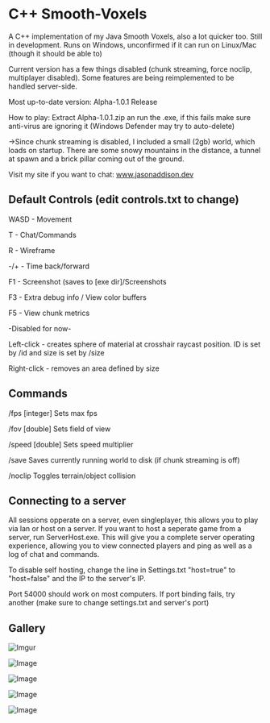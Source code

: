 # C++ Smooth-Voxels
A C++ implementation of my Java Smooth Voxels, also a lot quicker too. Still in development. Runs on Windows, unconfirmed if it can run on Linux/Mac (though it should be able to)

Current version has a few things disabled (chunk streaming, force noclip, multiplayer disabled). Some features are being reimplemented to be handled server-side.

Most up-to-date version: Alpha-1.0.1 Release

How to play: Extract Alpha-1.0.1.zip an run the .exe, if this fails make sure anti-virus are ignoring it (Windows Defender may try to auto-delete)

->Since chunk streaming is disabled, I included a small (2gb) world, which loads on startup. There are some snowy mountains in the distance, a tunnel at spawn and a brick pillar coming out of the ground.

Visit my site if you want to chat: www.jasonaddison.dev

Default Controls (edit controls.txt to change)
---------------
WASD - Movement

T - Chat/Commands

R - Wireframe

-/+ - Time back/forward


F1 - Screenshot (saves to [exe dir]/Screenshots

F3 - Extra debug info / View color buffers

F5 - View chunk metrics

-Disabled for now-

Left-click - creates sphere of material at crosshair raycast position. ID is set by /id and size is set by /size

Right-click - removes an area defined by size

Commands
--------
/fps [integer]    Sets max fps

/fov [double]     Sets field of view

/speed [double]   Sets speed multiplier

/save             Saves currently running world to disk (if chunk streaming is off)

/noclip           Toggles terrain/object collision

Connecting to a server
---------------

All sessions opperate on a server, even singleplayer, this allows you to play via lan or host on a server. If you want to host a seperate game from a server, run ServerHost.exe. This will give you a complete server operating experience, allowing you to view connected players and ping as well as a log of chat and commands.

To disable self hosting, change the line in Settings.txt "host=true" to "host=false" and the IP to the server's IP.

Port 54000 should work on most computers. If port binding fails, try another (make sure to change settings.txt and server's port)

Gallery
---------

![Imgur](https://imgur.com/K9W9gjf.jpg)


![Image](https://imgur.com/r8ZHfNG.jpg)


![Image](https://imgur.com/xg8gjfI.jpg)


![Image](https://imgur.com/uXEN1i6.jpg)

![Image](https://imgur.com/2poeBib.jpg)

